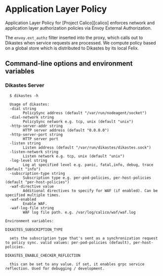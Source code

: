 # Application Layer Policy

Application Layer Policy for [Project Calico][calico] enforces network and application layer authorization policies via Envoy External Authorization.

The `envoy.ext_authz` filter inserted into the proxy, which calls out to Dikastes when service requests are
processed.  We compute policy based on a global store which is distributed to Dikastes by its local Felix.

## Command-line options and environment variables

### Dikastes Server

      $ dikastes -h

      Usage of dikastes:
      -dial string
            PolicySync address (default "/var/run/nodeagent/socket")
      -dial-network string
            PolicySync network e.g. tcp, unix (default "unix")
      -http-server-addr string
            HTTP server address (default "0.0.0.0")
      -http-server-port string
            HTTP server port
      -listen string
            Listen address (default "/var/run/dikastes/dikastes.sock")
      -listen-network string
            Listen network e.g. tcp, unix (default "unix")
      -log-level string
            Log at specified level e.g. panic, fatal,info, debug, trace (default "info")
      -subscription-type string
            Subscription type e.g. per-pod-policies, per-host-policies (default "per-host-policies")
      -waf-directive value
            Additional directives to specify for WAF (if enabled). Can be specified multiple times.
      -waf-enabled
            Enable WAF.
      -waf-log-file string
            WAF log file path. e.g. /var/log/calico/waf/waf.log

    Environment variables:

    DIKASTES_SUBSCRIPTION_TYPE
    
      sets the subscription type that's sent as a synchronization request to policy sync. valid values: per-pod-policies (default), per-host-policies.

    DIKASTES_ENABLE_CHECKER_REFLECTION
    
      this can be set to any value. if set, it enables grpc service reflection. Used for debugging / development.



